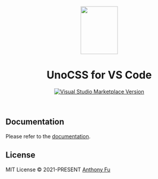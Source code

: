 <br>

<p align="center">
<img src="https://raw.githubusercontent.com/unocss/unocss/main/packages-integrations/vscode/res/logo.png" style="width:100px;" height="128" />
</p>

<h1 align="center">UnoCSS for VS Code</h1>

<p align="center">
<a href="https://marketplace.visualstudio.com/items?itemName=antfu.unocss" target="__blank"><img src="https://img.shields.io/visual-studio-marketplace/v/antfu.unocss.svg?color=eee&amp;label=VS%20Code%20Marketplace&logo=visual-studio-code" alt="Visual Studio Marketplace Version" /></a>
</p>

<br>

## Documentation

Please refer to the [documentation](https://unocss.dev/integrations/vscode).

## License

MIT License &copy; 2021-PRESENT [Anthony Fu](https://github.com/antfu)
